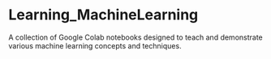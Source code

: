 # Learning_MachineLearning
A collection of Google Colab notebooks designed to teach and demonstrate various machine learning concepts and techniques.

